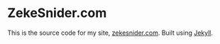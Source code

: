 # ZekeSnider.com
This is the source code for my site, [zekesnider.com](https://zekesnider.com). Built using [Jekyll](https://jekyllrb.com).